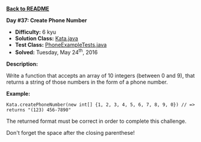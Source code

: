 <a href=https://github.com/michaelwm/KataDay><b>Back to README</b><a>

<b>Day #37: Create Phone Number</b>

* <b>Difficulty:</b> 6 kyu
* <b>Solution Class:</b> [Kata.java](Kata.java)
* <b>Test Class:</b> [PhoneExampleTests.java](PhoneExampleTests.java)
* <b>Solved:</b> Tuesday, May 24<sup>th</sup>, 2016

<b>Description:</b>

Write a function that accepts an array of 10 integers (between 0 and 9), that returns a string of those numbers in the form of a phone number.

<b>Example:</b>

<pre><code>Kata.createPhoneNumber(new int[] {1, 2, 3, 4, 5, 6, 7, 8, 9, 0}) // => returns "(123) 456-7890"</code></pre>

The returned format must be correct in order to complete this challenge.

Don't forget the space after the closing parenthese!